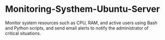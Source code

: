 # Monitoring-Systhem-Ubuntu-Server
Monitor system resources such as CPU, RAM, and active users using Bash and Python scripts, and send email alerts to notify the administrator of critical situations.
